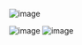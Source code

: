 ![image](https://github.com/user-attachments/assets/05474472-e030-46c7-96dc-aba4be9c42bc)

![image](https://github.com/user-attachments/assets/7bc73e15-6eaa-4911-9350-9ec772da989a)
![image](https://github.com/user-attachments/assets/bc13567b-02c1-439b-8576-cb7dab654276)
